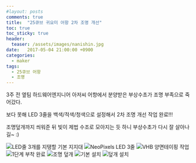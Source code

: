 ```yaml
---
#layout: posts
comments: true
title:  "25큐브 귀요미 어항 2차 조명 개선"
toc: true
toc_sticky: true
header:
  teaser: /assets/images/nanishin.jpg
date:   2017-05-04 21:00:00 +0900
categories:
  - maker
tags:
  - 25큐브 어항
  - 조명
---
```

3주 전 옆팀 하드웨어엔지니어 아저씨 어항에서 분양받은 부상수초가 조명 부족으로 죽어갔다.

보다 못해 LED 3줄을 백색/적색/청색으로 설정해서 2차 조명 개선 작업 완료!!!

조명덮개까지 씌워준 뒤 빛이 제법 수조로 모아지는 듯 하니 부상수초가 다시 잘 살아나길~ :)

![LED줄 3개를 지탱할 기본 지지대](/assets/images/20170501_151618.jpg)
![NeoPixels LED 3줄](/assets/images/20170501_151734.jpg)
![VHB 양면테이핑 작업](/assets/images/20170501_210358.jpg)
![1단계 부착 완료](/assets/images/20170502_074051.jpg)
![조명 덮개](/assets/images/20170504_201945.jpg)
![기본 설치](/assets/images/20170504_202104.jpg)
![덮개 설치](/assets/images/20170504_203319.jpg)

